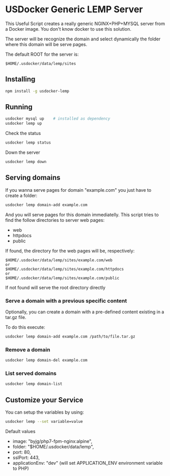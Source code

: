 # USDocker Generic LEMP Server

This Useful Script creates a really generic NGINX+PHP+MYSQL server from a Docker image.
You don't know docker to use this solution.  

The server will be recognize the domain and select dynamically the folder where this domain will be serve pages.

The default ROOT for the server is:

```
$HOME/.usdocker/data/lemp/sites
```

## Installing

```bash
npm install -g usdocker-lemp
```

## Running

```bash
usdocker mysql up    # installed as dependency
usdocker lemp up
```

Check the status

```bash
usdocker lemp status
```

Down the server

```bash
usdocker lemp down
```

## Serving domains

If you wanna serve pages for domain "example.com" you just have to create a folder:

```bash
usdocker lemp domain-add example.com
```

And you will serve pages for this domain immediatelly. 
This script tries to find the follow directories to server web pages:

- web
- httpdocs
- public 

If found, the directory for the web pages will be, respectively:

```
$HOME/.usdocker/data/lemp/sites/example.com/web
or
$HOME/.usdocker/data/lemp/sites/example.com/httpdocs
or
$HOME/.usdocker/data/lemp/sites/example.com/public
```

If not found will serve the root directory directly

### Serve a domain with a previous specific content

Optionally, you can create a domain with a pre-defined content existing in a tar.gz file. 
 
To do this execute:

```bash
usdocker lemp domain-add example.com /path/to/file.tar.gz
```

### Remove a domain

```bash
usdocker lemp domain-del example.com
```

### List served domains

```bash
usdocker lemp domain-list
```

## Customize your Service

You can setup the variables by using:

```bash
usdocker lemp --set variable=value
```

Default values

 - image: "byjg/php7-fpm-nginx:alpine",
 - folder: "$HOME/.usdocker/data/lemp",
 - port: 80,
 - sslPort: 443,
 - applicationEnv: "dev" (will set APPLICATION_ENV environment variable to PHP)


